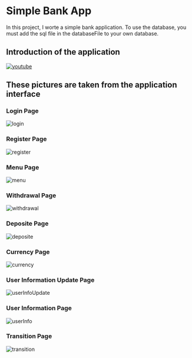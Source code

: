 # Simple Bank App
In this project, I worte a simple bank application. To use the database, you must add the sql file in the databaseFile to your own database.<br/>
## Introduction of the application<br/>
[![youtube](http://img.youtube.com/vi/gKbP8uBttvc/0.jpg)](http://www.youtube.com/watch?v=gKbP8uBttvc)
## These pictures are taken from the application interface
### Login Page
![login](https://user-images.githubusercontent.com/90919011/220742054-f42adf7c-2100-42c8-99b4-6f83e3013da0.png)
### Register Page
![register](https://user-images.githubusercontent.com/90919011/220742191-60662ff1-15f6-4fb7-9cb7-25ca6f0ea961.png)
### Menu Page
![menu](https://user-images.githubusercontent.com/90919011/220742419-7313a787-c52b-4bb8-b3de-f9ec68f7c3f4.png)
### Withdrawal Page
![withdrawal](https://user-images.githubusercontent.com/90919011/220742486-ab7e78f4-3c89-44d6-be97-8a1ed340d609.png)
### Deposite Page
![deposite](https://user-images.githubusercontent.com/90919011/220742585-f471efc6-0c22-488f-95a3-f62a5976f6c7.png)
### Currency Page
![currency](https://user-images.githubusercontent.com/90919011/220742659-38d95b9c-ac62-436f-86dc-375e24f8b376.png)
### User Information Update Page
![userInfoUpdate](https://user-images.githubusercontent.com/90919011/220742727-e2361faa-ad1c-444e-bfbd-824642a5befc.png)
### User Information Page
![userInfo](https://user-images.githubusercontent.com/90919011/220742803-d9b0bf7f-bc90-4341-9791-3c4717bfa0ca.png)
### Transition Page
![transition](https://user-images.githubusercontent.com/90919011/220742889-2d436932-b6af-4d5e-9748-ec1989a0dc1e.png)